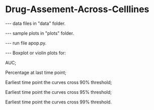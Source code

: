 # Drug-Assement-Across-Celllines

--- data files in "data" folder.

--- sample plots in "plots" folder.

--- run file apop.py.

--- Boxplot or violin plots for:

AUC;

Percentage at last time point;

Earliest time point the curves cross 90% threshold;

Earliest time point the curves cross 95% threshold;

Earliest time point the curves cross 99% threshold.
